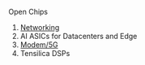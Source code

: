 Open Chips

1. [Networking](/acf-s/README.md)
2. AI ASICs for Datacenters and Edge
3. [Modem/5G](/5g-modem/README.md)
4. Tensilica DSPs
